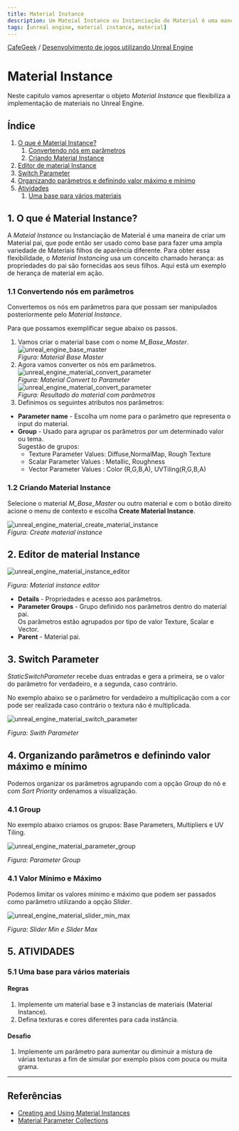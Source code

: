 ```yaml
---
title: Material Instance
description: Um Mateial Instance ou Instanciação de Material é uma maneira de criar um Material pai, que pode então ser usado como base para fazer uma ampla variedade de Materiais filhos de aparência diferente.
tags: [unreal engine, material instance, material]
---
```


[CafeGeek](http://CafeGeek.eti.br)  / [Desenvolvimento de jogos utilizando Unreal Engine](http://cafeGeek.eti.br/unreal_engine/index.html)

# Material Instance
Neste capitulo vamos apresentar o objeto *Material Instance* que flexibiliza a implementação de materiais no Unreal Engine.

## Índice
1. [O que é Material Instance?](#1)
    1. [Convertendo nós em parâmetros](#1.1)
    1. [Criando Material Instance](#1.2)
1. [Editor de material Instance](#2)
1. [Switch Parameter](#3)
1. [Organizando parâmetros e definindo valor máximo e mínimo](#4)
1. [Atividades](#5)
    1. [Uma base para vários materiais ](#5.1)

<a name="1"></a>
## 1. O que é Material Instance?
A *Mateial Instance* ou Instanciação de Material é uma maneira de criar um Material pai, que pode então ser usado como base para fazer uma ampla variedade de Materiais filhos de aparência diferente. Para obter essa flexibilidade, o *Material Instancing* usa um conceito chamado herança: as propriedades do pai são fornecidas aos seus filhos. Aqui está um exemplo de herança de material em ação.

<a name="1.1"></a>
### 1.1 Convertendo nós em parâmetros
Convertemos os nós em parâmetros para que possam ser manipulados posteriormente pelo *Material Instance*.    

Para que possamos exemplificar segue abaixo os passos.

1. Vamos criar o material base com o nome *M_Base_Master*.        
  ![unreal_engine_base_master](imagens/materiais/unreal_engine_base_master.jpg)     
  *Figura: Material Base Master*
1. Agora vamos converter os nós em parâmetros.           
  ![unreal_engine_material_convert_parameter](imagens/materiais/unreal_engine_material_convert_parameter.jpg)     
  *Figura: Material Convert to Parameter*       
  ![unreal_engine_material_convert_parameter](imagens/materiais/unreal_engine_base_master_with_parameter.jpg)     
  *Figura: Resultado do material com parâmetros*
1. Definimos os seguintes atributos nos parâmetros:
  - **Parameter name** - Escolha um nome para o parâmetro que representa o input do material.
  - **Group** - Usado para agrupar os parâmetros por um determinado valor ou tema.        
  Sugestão de grupos:
      - Texture Parameter Values: Diffuse,NormalMap, Rough Texture
      - Scalar Parameter Values : Metallic, Roughness
      - Vector Parameter Values : Color (R,G,B,A), UVTiling(R,G,B,A)

<a name="1.2"></a>
### 1.2 Criando Material Instance
Selecione o material *M_Base_Master* ou outro material e com o botão direito acione o menu de contexto e escolha **Create Material Instance**.     

![unreal_engine_material_create_material_instance](imagens/materiais/unreal_engine_material_create_material_instance.jpg)   
  *Figura: Create material instance*

<a name="2"></a>
## 2. Editor de material Instance
![unreal_engine_material_instance_editor](imagens/materiais/unreal_engine_material_instance_editor.jpg)  

*Figura: Material instance editor*

- **Details** - Propriedades e acesso aos parâmetros.
- **Parameter Groups** - Grupo definido nos parâmetros dentro do material pai.      
  Os parâmetros estão agrupados por tipo de valor Texture, Scalar e Vector.
- **Parent** - Material pai.

<a name="3"></a>
## 3. Switch Parameter
*StaticSwitchParameter* recebe duas entradas e gera a primeira, se o valor do parâmetro for verdadeiro, e a segunda, caso contrário.

No exemplo abaixo se o parâmetro for verdadeiro a multiplicação com a cor pode ser realizada caso contrário o textura não é multiplicada.

![unreal_engine_material_switch_parameter](imagens/materiais/unreal_engine_material_switch_parameter.jpg)

*Figura: Swith Parameter*

<a name="4"></a>
## 4. Organizando parâmetros e definindo valor máximo e mínimo
Podemos organizar os parâmetros agrupando com a opção *Group* do nó e com *Sort Priority* ordenamos a visualização.

<a name="4.1"></a>
### 4.1 Group
No exemplo abaixo criamos os grupos: Base Parameters, Multipliers e UV Tiling.

![unreal_engine_material_parameter_group](imagens/materiais/unreal_engine_material_parameter_group.jpg)     

*Figura: Parameter Group*

<a name="4.2"></a>
### 4.1 Valor Mínimo e Máximo
Podemos limitar os valores mínimo e máximo que podem ser passados como parâmetro utilizando a opção *Slider*.

![unreal_engine_material_slider_min_max](imagens/materiais/unreal_engine_material_slider_min_max.jpg)

*Figura: Slider Min e Slider Max*

<a name="5"></a>
## 5. ATIVIDADES

<a name="5.1"></a>
### 5.1 Uma base para vários materiais
#### Regras
1. Implemente um material base e 3 instancias de materiais (Material Instance).
1. Defina texturas e cores diferentes para cada instância.

#### Desafio      
1. Implemente um parâmetro para aumentar ou diminuir a mistura de várias texturas a fim de simular por exemplo pisos com pouca ou muita grama.

***

## Referências
- [Creating and Using Material Instances](https://docs.unrealengine.com/en-US/RenderingAndGraphics/Materials/HowTo/Instancing/index.html)
- [Material Parameter Collections](https://www.unrealengine.com/en-US/blog/material-parameter-collections)
